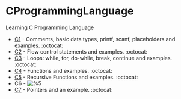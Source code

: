 # CProgrammingLanguage
Learning C Programming Language

* [C1](/C1) - Comments, basic data types, printf, scanf, placeholders and examples. :octocat:
* [C2](/C2) - Flow control statements and examples. :octocat:
* [C3](/C3) - Loops: while, for, do-while, break, continue and examples. :octocat:
* [C4](/C4) - Functions and examples. :octocat: 
* [C5](/C5) - Recursive Functions and examples. :octocat:
* C6 - ![%5](https://progress-bar.dev/0) <br/>
* [C7](/C7) - Pointers and an example. :octocat:

